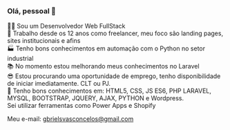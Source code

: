 ### Olá, pessoal 👋
👩‍💻 Sou um Desenvolvedor Web FullStack </br>
💪 Trabalho desde os 12 anos como freelancer, meu foco são landing pages, sites institucionais e afins</br>
🏭 Tenho bons conhecimentos em automação com o Python no setor industrial</br>
📚 No momento estou melhorando meus conhecimentos no Laravel</br>
😎 Estou procurando uma oportunidade de emprego, tenho disponibilidade de iniciar imediatamente. CLT ou PJ.</br>
🧠 Tenho bons conhecimentos em: HTML5, CSS, JS ES6, PHP LARAVEL, MYSQL, BOOTSTRAP, JQUERY, AJAX, PYTHON e Wordpress.</br>
Sei utilizar ferramentas como Power Apps e Shopify</br>

Meu e-mail: gbrielsvasconcelos@gmail.com

